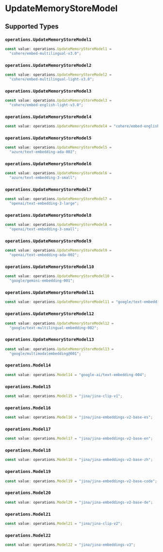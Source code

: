 # UpdateMemoryStoreModel


## Supported Types

### `operations.UpdateMemoryStoreModel1`

```typescript
const value: operations.UpdateMemoryStoreModel1 =
  "cohere/embed-multilingual-v3.0";
```

### `operations.UpdateMemoryStoreModel2`

```typescript
const value: operations.UpdateMemoryStoreModel2 =
  "cohere/embed-multilingual-light-v3.0";
```

### `operations.UpdateMemoryStoreModel3`

```typescript
const value: operations.UpdateMemoryStoreModel3 =
  "cohere/embed-english-light-v3.0";
```

### `operations.UpdateMemoryStoreModel4`

```typescript
const value: operations.UpdateMemoryStoreModel4 = "cohere/embed-english-v3.0";
```

### `operations.UpdateMemoryStoreModel5`

```typescript
const value: operations.UpdateMemoryStoreModel5 =
  "azure/text-embedding-ada-002";
```

### `operations.UpdateMemoryStoreModel6`

```typescript
const value: operations.UpdateMemoryStoreModel6 =
  "azure/text-embedding-3-small";
```

### `operations.UpdateMemoryStoreModel7`

```typescript
const value: operations.UpdateMemoryStoreModel7 =
  "openai/text-embedding-3-large";
```

### `operations.UpdateMemoryStoreModel8`

```typescript
const value: operations.UpdateMemoryStoreModel8 =
  "openai/text-embedding-3-small";
```

### `operations.UpdateMemoryStoreModel9`

```typescript
const value: operations.UpdateMemoryStoreModel9 =
  "openai/text-embedding-ada-002";
```

### `operations.UpdateMemoryStoreModel10`

```typescript
const value: operations.UpdateMemoryStoreModel10 =
  "google/gemini-embedding-001";
```

### `operations.UpdateMemoryStoreModel11`

```typescript
const value: operations.UpdateMemoryStoreModel11 = "google/text-embedding-005";
```

### `operations.UpdateMemoryStoreModel12`

```typescript
const value: operations.UpdateMemoryStoreModel12 =
  "google/text-multilingual-embedding-002";
```

### `operations.UpdateMemoryStoreModel13`

```typescript
const value: operations.UpdateMemoryStoreModel13 =
  "google/multimodalembedding@001";
```

### `operations.Model14`

```typescript
const value: operations.Model14 = "google-ai/text-embedding-004";
```

### `operations.Model15`

```typescript
const value: operations.Model15 = "jina/jina-clip-v1";
```

### `operations.Model16`

```typescript
const value: operations.Model16 = "jina/jina-embeddings-v2-base-es";
```

### `operations.Model17`

```typescript
const value: operations.Model17 = "jina/jina-embeddings-v2-base-en";
```

### `operations.Model18`

```typescript
const value: operations.Model18 = "jina/jina-embeddings-v2-base-zh";
```

### `operations.Model19`

```typescript
const value: operations.Model19 = "jina/jina-embeddings-v2-base-code";
```

### `operations.Model20`

```typescript
const value: operations.Model20 = "jina/jina-embeddings-v2-base-de";
```

### `operations.Model21`

```typescript
const value: operations.Model21 = "jina/jina-clip-v2";
```

### `operations.Model22`

```typescript
const value: operations.Model22 = "jina/jina-embeddings-v3";
```

